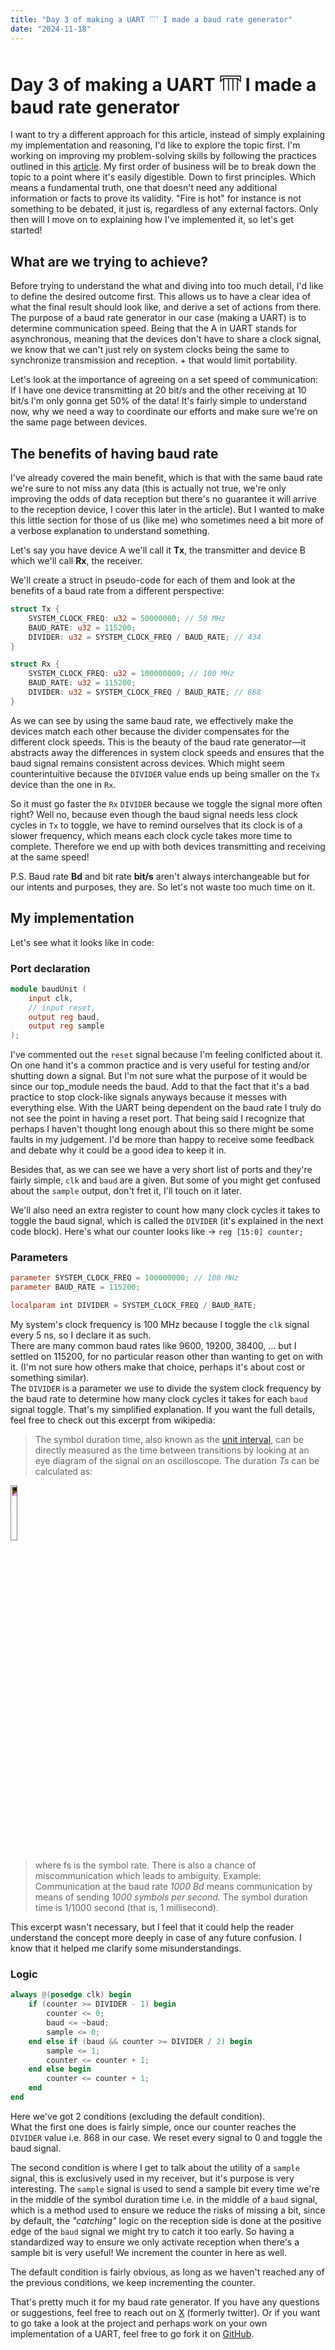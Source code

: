 ```yaml
---
title: "Day 3 of making a UART 𓇲 I made a baud rate generator"
date: "2024-11-18"
---
```


# Day 3 of making a UART 𓇲 I made a baud rate generator

I want to try a different approach for this article, instead of simply explaining my implementation and reasoning, I'd like to explore the topic first. I'm working on improving my problem-solving skills by following the practices outlined in this [article](https://learnhowtolearn.org/how-to-understand-and-retain-any-concept-10x-better). My first order of business will be to break down the topic to a point where it's easily digestible. Down to first principles. Which means a fundamental truth, one that doesn't need any additional information or facts to prove its validity. "Fire is hot" for instance is not something to be debated, it just is, regardless of any external factors. Only then will I move on to explaining how I've implemented it, so let's get started!

## What are we trying to achieve?

Before trying to understand the what and diving into too much detail, I'd like to define the desired outcome first. This allows us to have a clear idea of what the final result should look like, and derive a set of actions from there.
The purpose of a baud rate generator in our case (making a UART) is to determine communication speed. Being that the A in UART stands for asynchronous, meaning that the devices don't have to share a clock signal, we know that we can't just rely on system clocks being the same to synchronize transmission and reception. + that would limit portability.

Let's look at the importance of agreeing on a set speed of communication: If I have one device transmitting at 20 bit/s and the other receiving at 10 bit/s I'm only gonna get 50% of the data! It's fairly simple to understand now, why we need a way to coordinate our efforts and make sure we're on the same page between devices.

## The benefits of having baud rate

I've already covered the main benefit, which is that with the same baud rate we're sure to not miss any data (this is actually not true, we're only improving the odds of data reception but there's no guarantee it will arrive to the reception device, I cover this later in the article). But I wanted to make this little section for those of us (like me) who sometimes need a bit more of a verbose explanation to understand something.

Let's say you have device A we'll call it **Tx**, the transmitter and device B which we'll call **Rx**, the receiver.

We'll create a struct in pseudo-code for each of them and look at the benefits of a baud rate from a different perspective:

```rust
struct Tx {
    SYSTEM_CLOCK_FREQ: u32 = 50000000; // 50 MHz
    BAUD_RATE: u32 = 115200;
    DIVIDER: u32 = SYSTEM_CLOCK_FREQ / BAUD_RATE; // 434
}

struct Rx {
    SYSTEM_CLOCK_FREQ: u32 = 100000000; // 100 MHz
    BAUD_RATE: u32 = 115200;
    DIVIDER: u32 = SYSTEM_CLOCK_FREQ / BAUD_RATE; // 868
}
```

As we can see by using the same baud rate, we effectively make the devices match each other because the divider compensates for the different clock speeds. This is the beauty of the baud rate generator—it abstracts away the differences in system clock speeds and ensures that the baud signal remains consistent across devices. Which might seem counterintuitive because the `DIVIDER` value ends up being smaller on the `Tx` device than the one in `Rx`.

So it must go faster the `Rx` `DIVIDER` because we toggle the signal more often right? Well no, because even though the baud signal needs less clock cycles in `Tx` to toggle, we have to remind ourselves that its clock is of a slower frequency, which means each clock cycle takes more time to complete. Therefore we end up with both devices transmitting and receiving at the same speed!

P.S. Baud rate **Bd** and bit rate **bit/s** aren't always interchangeable but for our intents and purposes, they are. So let's not waste too much time on it.

## My implementation

Let's see what it looks like in code:

### Port declaration

```verilog
module baudUnit (
    input clk,
    // input reset,
    output reg baud,
    output reg sample
);
```

I've commented out the `reset` signal because I'm feeling conlficted about it. On one hand it's a common practice and is very useful for testing and/or shutting down a signal. But I'm not sure what the purpose of it would be since our top_module needs the baud. Add to that the fact that it's a bad practice to stop clock-like signals anyways because it messes with everything else. With the UART being dependent on the baud rate I truly do not see the point in having a reset port. That being said I recognize that perhaps I haven't thought long enough about this so there might be some faults in my judgement. I'd be more than happy to receive some feedback and debate why it could be a good idea to keep it in.

Besides that, as we can see we have a very short list of ports and they're fairly simple, `clk` and `baud` are a given. But some of you might get confused about the `sample` output, don't fret it, I'll touch on it later.

We'll also need an extra register to count how many clock cycles it takes to toggle the baud signal, which is called the `DIVIDER` (it's explained in the next code block). Here's what our counter looks like -> `reg [15:0] counter;`

### Parameters

```verilog
parameter SYSTEM_CLOCK_FREQ = 100000000; // 100 MHz
parameter BAUD_RATE = 115200;

localparam int DIVIDER = SYSTEM_CLOCK_FREQ / BAUD_RATE;
```

My system's clock frequency is 100 MHz because I toggle the `clk` signal every 5 ns, so I declare it as such.  
There are many common baud rates like 9600, 19200, 38400, ... but I settled on 115200, for no particular reason other than wanting to get on with it. (I'm not sure how others make that choice, perhaps it's about cost or something similar).  
The `DIVIDER` is a parameter we use to divide the system clock frequency by the baud rate to determine how many clock cycles it takes for each `baud` signal toggle. That's my simplified explanation. If you want the full details, feel free to check out this excerpt from wikipedia:

> The symbol duration time, also known as the [unit interval](url), can be directly measured as the time between transitions by looking at an eye diagram of the signal on an oscilloscope. The duration *Ts* can be calculated as:

<img src="/assets/formula.svg" alt="formula" style="width: 15%; display: block; filter: invert(1) brightness(2);">

> where fs is the symbol rate. There is also a chance of miscommunication which leads to ambiguity.
> Example: Communication at the baud rate *1000 Bd* means communication by means of sending *1000 symbols per second.* The symbol duration time is 1/1000 second (that is, 1 millisecond).

This excerpt wasn't necessary, but I feel that it could help the reader understand the concept more deeply in case of any future confusion. I know that it helped me clarify some misunderstandings.

### Logic

```verilog
always @(posedge clk) begin
    if (counter >= DIVIDER - 1) begin
        counter <= 0;
        baud <= ~baud;
        sample <= 0;
    end else if (baud && counter >= DIVIDER / 2) begin
        sample <= 1;
        counter <= counter + 1;
    end else begin
        counter <= counter + 1;
    end
end
```

Here we've got 2 conditions (excluding the default condition).  
What the first one does is fairly simple, once our counter reaches the `DIVIDER` value i.e. 868 in our case. We reset every signal to 0 and toggle the baud signal.

The second condition is where I get to talk about the utility of a `sample` signal, this is exclusively used in my receiver, but it's purpose is very interesting. The `sample` signal is used to send a sample bit every time we're in the middle of the symbol duration time i.e. in the middle of a `baud` signal, which is a method used to ensure we reduce the risks of missing a bit, since by default, the *"catching"* logic on the reception side is done at the positive edge of the `baud` signal we might try to catch it too early. So having a standardized way to ensure we only activate reception when there's a sample bit is very useful! We increment the counter in here as well.

The default condition is fairly obvious, as long as we haven't reached any of the previous conditions, we keep incrementing the counter.

That's pretty much it for my baud rate generator. If you have any questions or suggestions, feel free to reach out on [X](https://x.com/pindjouf) (formerly twitter). Or if you want to go take a look at the project and perhaps work on your own implementation of a UART, feel free to go fork it on [GitHub](https://github.com/pindjouf/uart).
